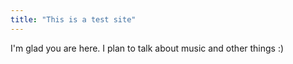 ```yaml
---
title: "This is a test site"
---
```


I'm glad you are here. I plan to talk about music and other things :)
